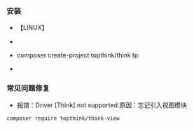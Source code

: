 ### 安装
- 【LINUX】
- ```
- composer create-project topthink/think tp
- ```

### 常见问题修复
- 报错：Driver [Think] not supported.原因：忘记引入视图模块
```
composer require topthink/think-view
```
